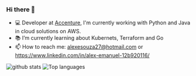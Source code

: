 ### Hi there 👋

- :computer: Developer at [Accenture](https://www.accenture.com/), I'm currently working with Python and Java in cloud solutions on AWS.
- :books: I’m currently learning about Kubernets, Terraform and Go
- 📫 How to reach me: alexesouza27@hotmail.com or https://www.linkedin.com/in/alex-emanuel-12b920116/

![github stats](https://github-readme-stats.vercel.app/api?username=alexemanuel&show_icons=true&hide_title=true&compact=true)
![Top languages](https://github-readme-stats.vercel.app/api/top-langs/?username=alexemanuel&layout=compact)
